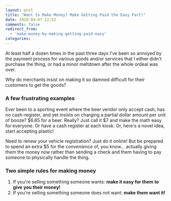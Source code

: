 ```yaml
---
layout: post
title: "Want to Make Money? Make Getting Paid the Easy Part!"
date: 2010-04-07 12:52
comments: false
redirect_from:
  - 'make-money-by-making-getting-paid-easy'
categories:
---
```

At least half a dozen times in the past three days I've been so annoyed
by the payment process for various goods and/or services that I either
didn't purchase the thing, or had a minor meltdown after the whole
ordeal was over.

Why do merchants insist on making it so damned difficult for their
customers to get the goods?

### A few frustrating examples

Ever been to a sporting event where the beer vendor only accept cash,
has no cash-register, and yet insists on charging a partial dollar
amount per unit of booze? $6.65 for a beer. Really? Just call it $7
and make the math easy for everyone. Or have a cash register at each
kiosk. Or, here's a novel idea, start accepting plastic!

Need to renew your vehicle registration? Just do it online! But be
prepared to spend an extra $5 for the *convenience* of, you know…
actually giving them the money now rather than sending a check and them
having to pay someone to physically handle the thing.

### Two simple rules for making money

 1. If you're selling something someone wants: **make it easy for them to
give you their money!**
 1. If you're selling something someone does not want: **make them want
it!**
